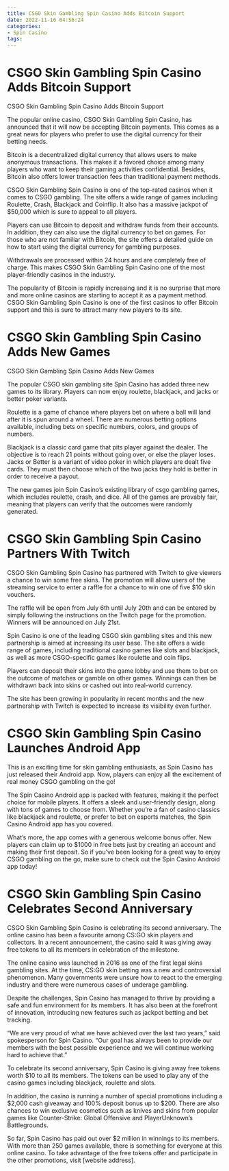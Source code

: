 ```yaml
---
title: CSGO Skin Gambling Spin Casino Adds Bitcoin Support
date: 2022-11-16 04:56:24
categories:
- Spin Casino
tags:
---
```



#  CSGO Skin Gambling Spin Casino Adds Bitcoin Support

CSGO Skin Gambling Spin Casino Adds Bitcoin Support

The popular online casino, CSGO Skin Gambling Spin Casino, has announced that it will now be accepting Bitcoin payments. This comes as a great news for players who prefer to use the digital currency for their betting needs.

Bitcoin is a decentralized digital currency that allows users to make anonymous transactions. This makes it a favored choice among many players who want to keep their gaming activities confidential. Besides, Bitcoin also offers lower transaction fees than traditional payment methods.

CSGO Skin Gambling Spin Casino is one of the top-rated casinos when it comes to CSGO gambling. The site offers a wide range of games including Roulette, Crash, Blackjack and Coinflip. It also has a massive jackpot of $50,000 which is sure to appeal to all players.

 Players can use Bitcoin to deposit and withdraw funds from their accounts. In addition, they can also use the digital currency to bet on games. For those who are not familiar with Bitcoin, the site offers a detailed guide on how to start using the digital currency for gambling purposes.

Withdrawals are processed within 24 hours and are completely free of charge. This makes CSGO Skin Gambling Spin Casino one of the most player-friendly casinos in the industry.

The popularity of Bitcoin is rapidly increasing and it is no surprise that more and more online casinos are starting to accept it as a payment method. CSGO Skin Gambling Spin Casino is one of the first casinos to offer Bitcoin support and this is sure to attract many new players to its site.

#  CSGO Skin Gambling Spin Casino Adds New Games

CSGO Skin Gambling Spin Casino Adds New Games



The popular CSGO skin gambling site Spin Casino has added three new games to its library. Players can now enjoy roulette, blackjack, and jacks or better poker variants.

Roulette is a game of chance where players bet on where a ball will land after it is spun around a wheel. There are numerous betting options available, including bets on specific numbers, colors, and groups of numbers.

Blackjack is a classic card game that pits player against the dealer. The objective is to reach 21 points without going over, or else the player loses. Jacks or Better is a variant of video poker in which players are dealt five cards. They must then choose which of the two jacks they hold is better in order to receive a payout.

The new games join Spin Casino’s existing library of csgo gambling games, which includes roulette, crash, and dice. All of the games are provably fair, meaning that players can verify that the outcomes were randomly generated.

#  CSGO Skin Gambling Spin Casino Partners With Twitch

CSGO Skin Gambling Spin Casino has partnered with Twitch to give viewers a chance to win some free skins. The promotion will allow users of the streaming service to enter a raffle for a chance to win one of five $10 skin vouchers.

The raffle will be open from July 6th until July 20th and can be entered by simply following the instructions on the Twitch page for the promotion. Winners will be announced on July 21st.

Spin Casino is one of the leading CSGO skin gambling sites and this new partnership is aimed at increasing its user base. The site offers a wide range of games, including traditional casino games like slots and blackjack, as well as more CSGO-specific games like roulette and coin flips.

Players can deposit their skins into the game lobby and use them to bet on the outcome of matches or gamble on other games. Winnings can then be withdrawn back into skins or cashed out into real-world currency.

The site has been growing in popularity in recent months and the new partnership with Twitch is expected to increase its visibility even further.

#  CSGO Skin Gambling Spin Casino Launches Android App

This is an exciting time for skin gambling enthusiasts, as Spin Casino has just released their Android app. Now, players can enjoy all the excitement of real money CSGO gambling on the go!

The Spin Casino Android app is packed with features, making it the perfect choice for mobile players. It offers a sleek and user-friendly design, along with tons of games to choose from. Whether you’re a fan of casino classics like blackjack and roulette, or prefer to bet on esports matches, the Spin Casino Android app has you covered.

What’s more, the app comes with a generous welcome bonus offer. New players can claim up to $1000 in free bets just by creating an account and making their first deposit. So if you’ve been looking for a great way to enjoy CSGO gambling on the go, make sure to check out the Spin Casino Android app today!

#  CSGO Skin Gambling Spin Casino Celebrates Second Anniversary

CSGO Skin Gambling Spin Casino is celebrating its second anniversary. The online casino has been a favourite among CS:GO skin players and collectors. In a recent announcement, the casino said it was giving away free tokens to all its members in celebration of the milestone.

The online casino was launched in 2016 as one of the first legal skins gambling sites. At the time, CS:GO skin betting was a new and controversial phenomenon. Many governments were unsure how to react to the emerging industry and there were numerous cases of underage gambling.

Despite the challenges, Spin Casino has managed to thrive by providing a safe and fun environment for its members. It has also been at the forefront of innovation, introducing new features such as jackpot betting and bet tracking.

“We are very proud of what we have achieved over the last two years,” said spokesperson for Spin Casino. “Our goal has always been to provide our members with the best possible experience and we will continue working hard to achieve that.”

To celebrate its second anniversary, Spin Casino is giving away free tokens worth $10 to all its members. The tokens can be used to play any of the casino games including blackjack, roulette and slots.

In addition, the casino is running a number of special promotions including a $2,000 cash giveaway and 100% deposit bonus up to $200. There are also chances to win exclusive cosmetics such as knives and skins from popular games like Counter-Strike: Global Offensive and PlayerUnknown’s Battlegrounds.

So far, Spin Casino has paid out over $2 million in winnings to its members. With more than 250 games available, there is something for everyone at this online casino. To take advantage of the free tokens offer and participate in the other promotions, visit [website address].